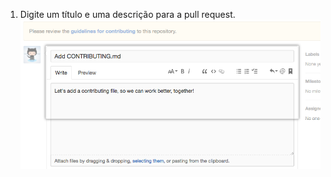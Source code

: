 1. Digite um título e uma descrição para a pull request. ![Pull request title and description fields](/assets/images/help/pull_requests/pullrequest-description.png)
